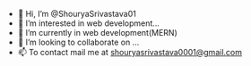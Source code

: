 - 👋 Hi, I’m @ShouryaSrivastava01
- 👀 I’m interested in web development...
- 🌱 I’m currently in web development(MERN)
- 💞️ I’m looking to collaborate on ...
- 📫 To contact mail me at shouryasrivastava0001@gmail.com

<!---
ShouryaSrivastava01/ShouryaSrivastava01 is a ✨ special ✨ repository because its `README.md` (this file) appears on your GitHub profile.
You can click the Preview link to take a look at your changes.
--->

